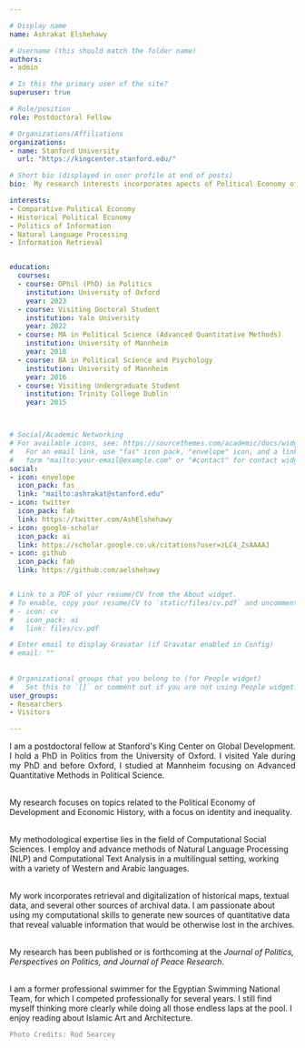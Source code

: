 ```yaml
---

# Display name
name: Ashrakat Elshehawy

# Username (this should match the folder name)
authors:
- admin

# Is this the primary user of the site?
superuser: true

# Role/position
role: Postdoctoral Fellow

# Organizations/Affiliations
organizations:
- name: Stanford University 
  url: "https://kingcenter.stanford.edu/"

# Short bio (displayed in user profile at end of posts)
bio:  My research interests incorporates apects of Political Economy of Development and the Political Economy of Information.  My research focuses on the economic history of state-institutions, local public good provision, and informal social-welfare. My research also evaluates effects of foreign interventions on domestic politics, employing advanced methods of Natural Language processing and computational text analysis. 

interests:
- Comparative Political Economy 
- Historical Political Economy
- Politics of Information
- Natural Language Processing
- Information Retrieval


education:
  courses:
  - course: DPhil (PhD) in Politics
    institution: University of Oxford
    year: 2023
  - course: Visiting Doctoral Student
    institution: Yale University
    year: 2022
  - course: MA in Political Science (Advanced Quantitative Methods)
    institution: University of Mannheim 
    year: 2018
  - course: BA in Political Science and Psychology
    institution: University of Mannheim
    year: 2016
  - course: Visiting Undergraduate Student 
    institution: Trinity College Dublin
    year: 2015



# Social/Academic Networking
# For available icons, see: https://sourcethemes.com/academic/docs/widgets/#icons
#   For an email link, use "fas" icon pack, "envelope" icon, and a link in the
#   form "mailto:your-email@example.com" or "#contact" for contact widget.
social:
- icon: envelope
  icon_pack: fas
  link: "mailto:ashrakat@stanford.edu"
- icon: twitter
  icon_pack: fab
  link: https://twitter.com/AshElshehawy
- icon: google-scholar
  icon_pack: ai
  link: https://scholar.google.co.uk/citations?user=zLC4_ZsAAAAJ
- icon: github
  icon_pack: fab
  link: https://github.com/aelshehawy


# Link to a PDF of your resume/CV from the About widget.
# To enable, copy your resume/CV to `static/files/cv.pdf` and uncomment the lines below.  
# - icon: cv
#   icon_pack: ai
#   link: files/cv.pdf

# Enter email to display Gravatar (if Gravatar enabled in Config)
# email: ""
  
  
# Organizational groups that you belong to (for People widget)
#   Set this to `[]` or comment out if you are not using People widget.  
user_groups:
- Researchers
- Visitors

---
```


<p style='text-align: justify;'> I am a postdoctoral fellow at Stanford's King Center on Global Development. I hold a PhD in Politics from the University of Oxford. I visited Yale during my PhD and before Oxford, I studied at Mannheim focusing on Advanced Quantitative Methods in Political Science. <br><br>

My research focuses on topics related to the Political Economy of Development and Economic History, with a focus on identity and inequality.
 <br><br>

My methodological expertise lies in the field of Computational Social Sciences. I employ and advance methods of Natural Language Processing (NLP) and Computational Text Analysis in a multilingual setting, working with a variety of Western and Arabic languages.  <br><br>

My work incorporates retrieval and digitalization of historical maps, textual data, and several other sources of archival data. 
I am passionate about using my computational skills to generate new sources of quantitative data that reveal valuable information that would be otherwise lost in the archives. <br><br>

My research has been published or is forthcoming at the <em>Journal of Politics, Perspectives on Politics, and Journal of Peace Research</em>.
 <br><br>

I am a former professional swimmer for the Egyptian Swimming National Team, for which I competed professionally for several years. I still find myself thinking more clearly while doing all those endless laps at the pool. I enjoy reading about Islamic Art and Architecture. </p>

<code style="color : gray">Photo Credits: Rod Searcey</code>




